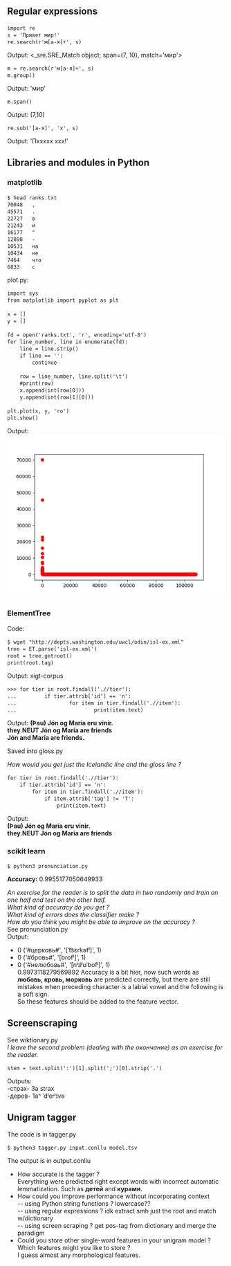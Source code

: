 ## Regular expressions
```
import re  
s = 'Привет мир!'  
re.search(r'м[а-я]+', s)  
```
Output: <_sre.SRE_Match object; span=(7, 10), match='мир'>  
```
m = re.search(r'м[а-я]+', s)  
m.group()
```
Output: 'мир'  
```
m.span()
```
Output: (7,10)  
```
re.sub('[а-я]', 'x', s)
```
Output: 'Пxxxxx xxx!'  

## Libraries and modules in Python  

### matplotlib  

```
$ head ranks.txt  
70048   ,  
45571   .  
22727   в  
21243   и  
16177   "  
12898   -  
10531   на  
10434   не  
7464    что  
6833    с  
```   
plot.py:
```
import sys
from matplotlib import pyplot as plt

x = []
y = []

fd = open('ranks.txt', 'r', encoding='utf-8')
for line_number, line in enumerate(fd):
    line = line.strip()
    if line == '':
        continue
	
    row = line_number, line.split('\t')
    #print(row)
    x.append(int(row[0]))
    y.append(int(row[1][0]))

plt.plot(x, y, 'ro')
plt.show()
```
Output:  
<img src="Figure_1.png" >  

### ElementTree  

Code:
```
$ wget "http://depts.washington.edu/uwcl/odin/isl-ex.xml"
tree = ET.parse('isl-ex.xml')
root = tree.getroot()
print(root.tag)
```
Output: xigt-corpus  

```
>>> for tier in root.findall('.//tier'):
...         if tier.attrib['id'] == 'n':
...                 for item in tier.findall('.//item'):
...                         print(item.text)
```
Output: 
__(Þau) Jón og María eru vinir.__  
__they.NEUT Jón og María are friends__  
__Jón and María are friends.__  

Saved into gloss.py  

*How would you get just the Icelandic line and the gloss line ?*
```
for tier in root.findall('.//tier'):
    if tier.attrib['id'] == 'n':
        for item in tier.findall('.//item'):
            if item.attrib['tag'] != 'T':
                print(item.text)
```  
Output:  
__(Þau) Jón og María eru vinir.__  
__they.NEUT Jón og María are friends__  

### scikit learn  

```
$ python3 pronunciation.py
```  
__Accuracy:__ 0.9955177050649933    

*An exercise for the reader is to split the data in two randomly and train on one half and test on the other half.*  
*What kind of accuracy do you get ?*  
*What kind of errors does the classifier make ?*  
*How do you think you might be able to improve on the accuracy ?*  
See pronunciation.py  
Output:  
- 0 ('#церковь#', '[ˈt͡sɛrkəfʲ]', 1)  
- 0 ('#бровь#', '[brofʲ]', 1)  
- 0 ('#нелюбовь#', '[nʲɪlʲʊˈbofʲ]', 1)  
0.9973118279569892
Accuracy is a bit hier, now such words as __любовь, кровь, морковь__ are predicted correctly, 
but there are still mistakes when preceding character is a labial vowel and the following is a soft sign.  
So these features should be added to the feature vector.  

## Screenscraping  

See wiktionary.py  
*I leave the second problem (dealing with the окончание) as an exercise for the reader.*
```
stem = text.split(':')[1].split(';')[0].strip('.')
```  
Outputs:  
 -страх-        3a      strax  
 -дерев-        1a^     ˈdʲerʲɪvə  
 
## Unigram tagger  

The code is in tagger.py  
```
$ python3 tagger.py input.conllu model.tsv
```
The output is in output.conllu   
- How accurate is the tagger ?  
Everything were predicted right except words with incorrect automatic lemmatization. Such as __детей__ and __курами__.
- How could you improve performance without incorporating context  
-- using Python string functions ?  lowercase??  
-- using regular expressions ?  idk extract smh just the root and match w/dictionary  
-- using screen scraping ?  get pos-tag from dictionary and merge the paradigm  
- Could you store other single-word features in your unigram model ? Which features might you like to store ?  
I guess almost any morphological features.













